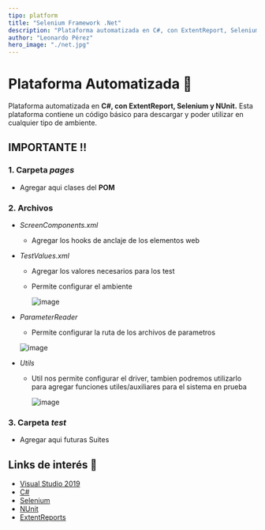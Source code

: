 ```yaml
---
tipo: platform
title: "Selenium Framework .Net"
description: "Plataforma automatizada en C#, con ExtentReport, Selenium y NUnit."
author: "Leonardo Pérez"
hero_image: "./net.jpg"
---
```


# Plataforma Automatizada 🤖

Plataforma automatizada en **C#, con ExtentReport, Selenium y NUnit.**
Esta plataforma contiene un código básico para descargar y poder utilizar en cualquier tipo de ambiente.

## IMPORTANTE :bangbang:

### 1. Carpeta _pages_

- Agregar aqui clases del **POM**

### 2. Archivos

- _ScreenComponents.xml_
  - Agregar los hooks de anclaje de los elementos web
- _TestValues.xml_

  - Agregar los valores necesarios para los test
  - Permite configurar el ambiente

    ![image](https://user-images.githubusercontent.com/56354251/130271877-80c02beb-d962-46d5-802d-6135d957af89.png)

- _ParameterReader_

  - Permite configurar la ruta de los archivos de parametros

  ![image](https://user-images.githubusercontent.com/56354251/130272141-65730b2a-dff4-4d9e-83f4-73d5c8731074.png)

- _Utils_

  - Util nos permite configurar el driver, tambien podremos utilizarlo para agregar funciones utiles/auxiliares para el sistema en prueba

    ![image](https://user-images.githubusercontent.com/56354251/130272512-7f14babd-ccae-4c3b-96b0-2de368adde14.png)

### 3. Carpeta _test_

- Agregar aqui futuras Suites

## Links de interés :eyes:

- [Visual Studio 2019](https://visualstudio.microsoft.com/es/)
- [C#](https://docs.microsoft.com/en-us/dotnet/csharp/S)
- [Selenium](https://www.selenium.dev/)
- [NUnit](https://nunit.org/)
- [ExtentReports](https://www.extentreports.com/)
